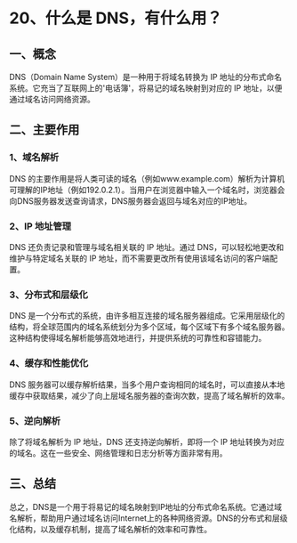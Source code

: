 # 20、什么是 DNS，有什么用？

## 一、概念

DNS（Domain Name System）是一种用于将域名转换为 IP 地址的分布式命名系统。它充当了互联网上的'电话簿'，将易记的域名映射到对应的 IP 地址，以便通过域名访问网络资源。

## 二、主要作用

### 1、域名解析

DNS 的主要作用是将人类可读的域名（例如www.example.com）解析为计算机可理解的IP地址（例如192.0.2.1）。当用户在浏览器中输入一个域名时，浏览器会向DNS服务器发送查询请求，DNS服务器会返回与域名对应的IP地址。

### 2、IP 地址管理

DNS 还负责记录和管理与域名相关联的 IP 地址。通过 DNS，可以轻松地更改和维护与特定域名关联的 IP 地址，而不需要更改所有使用该域名访问的客户端配置。

### 3、分布式和层级化

DNS 是一个分布式的系统，由许多相互连接的域名服务器组成。它采用层级化的结构，将全球范围内的域名系统划分为多个区域，每个区域下有多个域名服务器。这种结构使得域名解析能够高效地进行，并提供系统的可靠性和容错能力。

### 4、缓存和性能优化

DNS 服务器可以缓存解析结果，当多个用户查询相同的域名时，可以直接从本地缓存中获取结果，减少了向上层域名服务器的查询次数，提高了域名解析的效率。

### 5、逆向解析

除了将域名解析为 IP 地址，DNS 还支持逆向解析，即将一个 IP 地址转换为对应的域名。这在一些安全、网络管理和日志分析等方面非常有用。



## 三、总结

总之，DNS是一个用于将易记的域名映射到IP地址的分布式命名系统。它通过域名解析，帮助用户通过域名访问Internet上的各种网络资源。DNS的分布式和层级化结构，以及缓存机制，提高了域名解析的效率和可靠性。
